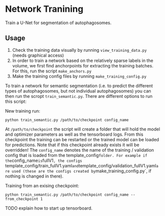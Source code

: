 # Network Tranining

Train a U-Net for segmentation of autophagosomes.

## Usage


1. Check the training data visually by running `view_training_data.py` (needs graphical access)
2. In order to train a network based on the relatively sparse labels in the volume, we first find anchorpoints for extracting the training batches. For this, run the script `make_anchors.py`
3. Make the training config files by running `make_training_config.py` 

To train a network for semantic segmentation (i.e. to predict the different types of autophagosomes, but not individual autophagosomes) you can
then run the scropt `train_semantic.py`.
There are different options to run this script:

New training run:
```
python train_semantic.py /path/to/checkpoint config_name
```
At `/path/to/checkpoint` the script will create a folder that will hold the model and optimizer parameters as well as the tensorboard logs.
From this checkpoint the training can be restarted or the trained model can be loaded for predictions.
Note that if this checkpoint already exists it will be overridden!
The `config_name` denotes the name of the training / validation config that is loaded from the template_config` folder.
For example if the `config_name` is `fullV1`, the configs `template_config/train_fullV1.yaml` and `template_config/validation_fullV1.yaml` are used (these are the configs created by `make_training_config.py`, if nothing is changed in there).

Training from an exising checkpoint:
```
python train_semantic.py /path/to/checkpoint config_name --from_checkpoint 1
```


TODO explain how to start up tensorboard.
